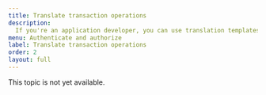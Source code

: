 ```yaml
---
title: Translate transaction operations
description:
  If you're an application developer, you can use translation templates to provide users with more specific information about what they are signing for in transactions.
menu: Authenticate and authorize
label: Translate transaction operations
order: 2
layout: full
---
```


This topic is not yet available.